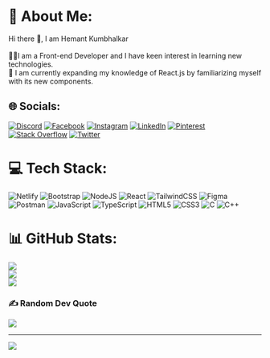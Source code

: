 # 💫 About Me:
Hi there 👋, I am Hemant Kumbhalkar <br><br>🧑‍💻I am a Front-end Developer and I have keen interest in learning new technologies.<br>🌱 I am currently expanding my knowledge of React.js by familiarizing myself with its new components.


## 🌐 Socials:
[![Discord](https://img.shields.io/badge/Discord-%237289DA.svg?logo=discord&logoColor=white)](https://discord.gg/https://discord.gg/PTUvwjVKQ6) [![Facebook](https://img.shields.io/badge/Facebook-%231877F2.svg?logo=Facebook&logoColor=white)](https://facebook.com/hemant.kumbhalkar.581) [![Instagram](https://img.shields.io/badge/Instagram-%23E4405F.svg?logo=Instagram&logoColor=white)](https://instagram.com/hemant_k_116) [![LinkedIn](https://img.shields.io/badge/LinkedIn-%230077B5.svg?logo=linkedin&logoColor=white)](https://linkedin.com/in/hemant-kumbhalkar-87393b235) [![Pinterest](https://img.shields.io/badge/Pinterest-%23E60023.svg?logo=Pinterest&logoColor=white)](https://pinterest.com/hemantkumbhalkar) [![Stack Overflow](https://img.shields.io/badge/-Stackoverflow-FE7A16?logo=stack-overflow&logoColor=white)](https://stackoverflow.com/users/https://stackoverflow.com/users/20833428/hemant-kumbhalkar) [![Twitter](https://img.shields.io/badge/Twitter-%231DA1F2.svg?logo=Twitter&logoColor=white)](https://twitter.com/HemantkEtc116) 

# 💻 Tech Stack:
![Netlify](https://img.shields.io/badge/netlify-%23000000.svg?style=for-the-badge&logo=netlify&logoColor=#00C7B7) ![Bootstrap](https://img.shields.io/badge/bootstrap-%23563D7C.svg?style=for-the-badge&logo=bootstrap&logoColor=white) ![NodeJS](https://img.shields.io/badge/node.js-6DA55F?style=for-the-badge&logo=node.js&logoColor=white) ![React](https://img.shields.io/badge/react-%2320232a.svg?style=for-the-badge&logo=react&logoColor=%2361DAFB) ![TailwindCSS](https://img.shields.io/badge/tailwindcss-%2338B2AC.svg?style=for-the-badge&logo=tailwind-css&logoColor=white) 	![Figma](https://img.shields.io/badge/figma-%23F24E1E.svg?style=for-the-badge&logo=figma&logoColor=white) ![Postman](https://img.shields.io/badge/Postman-FF6C37?style=for-the-badge&logo=postman&logoColor=white) ![JavaScript](https://img.shields.io/badge/javascript-%23323330.svg?style=for-the-badge&logo=javascript&logoColor=%23F7DF1E) ![TypeScript](https://img.shields.io/badge/typescript-%23007ACC.svg?style=for-the-badge&logo=typescript&logoColor=white) ![HTML5](https://img.shields.io/badge/html5-%23E34F26.svg?style=for-the-badge&logo=html5&logoColor=white) ![CSS3](https://img.shields.io/badge/css3-%231572B6.svg?style=for-the-badge&logo=css3&logoColor=white) ![C](https://img.shields.io/badge/c-%2300599C.svg?style=for-the-badge&logo=c&logoColor=white) ![C++](https://img.shields.io/badge/c++-%2300599C.svg?style=for-the-badge&logo=c%2B%2B&logoColor=white)
# 📊 GitHub Stats:
![](https://github-readme-stats.vercel.app/api?username=Hemantk1234&theme=dark&hide_border=true&include_all_commits=true&count_private=true)<br/>
![](https://github-readme-streak-stats.herokuapp.com/?user=Hemantk1234&theme=dark&hide_border=true)<br/>
![](https://github-readme-stats.vercel.app/api/top-langs/?username=Hemantk1234&theme=dark&hide_border=true&include_all_commits=true&count_private=true&layout=compact)

### ✍️ Random Dev Quote
![](https://quotes-github-readme.vercel.app/api?type=horizontal&theme=radical)

---
[![](https://visitcount.itsvg.in/api?id=Hemantk1234&icon=0&color=0)](https://visitcount.itsvg.in)

<!-- Proudly created with GPRM ( https://gprm.itsvg.in ) -->
